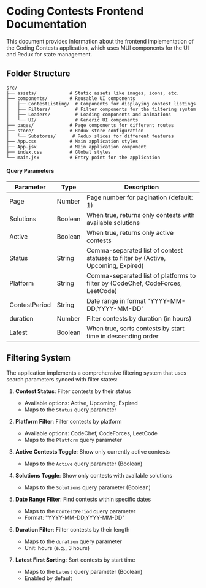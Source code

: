 # Coding Contests Frontend Documentation

This document provides information about the frontend implementation of the Coding Contests application, which uses MUI components for the UI and Redux for state management.

## Folder Structure

```
src/
├── assets/            # Static assets like images, icons, etc.
├── components/        # Reusable UI components
│   ├── ContestListing/  # Components for displaying contest listings
│   ├── Filters/         # Filter components for the filtering system
│   ├── Loaders/         # Loading components and animations
│   └── UI/              # Generic UI components
├── pages/             # Page components for different routes
├── store/             # Redux store configuration
│   └── Substores/      # Redux slices for different features
├── App.css            # Main application styles
├── App.jsx            # Main application component
├── index.css          # Global styles
└── main.jsx           # Entry point for the application
```



#### Query Parameters

| Parameter | Type | Description |
|-----------|------|-------------|
| Page | Number | Page number for pagination (default: 1) |
| Solutions | Boolean | When true, returns only contests with available solutions |
| Active | Boolean | When true, returns only active contests |
| Status | String | Comma-separated list of contest statuses to filter by (Active, Upcoming, Expired) |
| Platform | String | Comma-separated list of platforms to filter by (CodeChef, CodeForces, LeetCode) |
| ContestPeriod | String | Date range in format "YYYY-MM-DD,YYYY-MM-DD" |
| duration | Number | Filter contests by duration (in hours) |
| Latest | Boolean | When true, sorts contests by start time in descending order |



## Filtering System

The application implements a comprehensive filtering system that uses search parameters synced with filter states:

1. **Contest Status**: Filter contests by their status
   - Available options: Active, Upcoming, Expired
   - Maps to the `Status` query parameter

2. **Platform Filter**: Filter contests by platform
   - Available options: CodeChef, CodeForces, LeetCode
   - Maps to the `Platform` query parameter

3. **Active Contests Toggle**: Show only currently active contests
   - Maps to the `Active` query parameter (Boolean)

4. **Solutions Toggle**: Show only contests with available solutions
   - Maps to the `Solutions` query parameter (Boolean)

5. **Date Range Filter**: Find contests within specific dates
   - Maps to the `ContestPeriod` query parameter
   - Format: "YYYY-MM-DD,YYYY-MM-DD"

6. **Duration Filter**: Filter contests by their length
   - Maps to the `duration` query parameter
   - Unit: hours (e.g., 3 hours)

7. **Latest First Sorting**: Sort contests by start time
   - Maps to the `Latest` query parameter (Boolean)
   - Enabled by default



